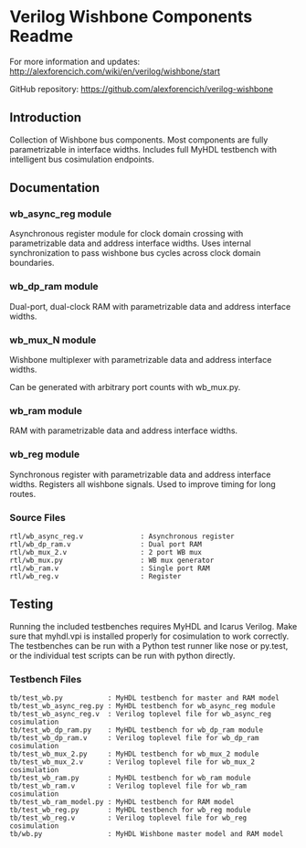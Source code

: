 # Verilog Wishbone Components Readme

For more information and updates: http://alexforencich.com/wiki/en/verilog/wishbone/start

GitHub repository: https://github.com/alexforencich/verilog-wishbone

## Introduction

Collection of Wishbone bus components.  Most components are fully
parametrizable in interface widths.  Includes full MyHDL testbench with
intelligent bus cosimulation endpoints.

## Documentation

### wb_async_reg module

Asynchronous register module for clock domain crossing with parametrizable
data and address interface widths.  Uses internal synchronization to pass
wishbone bus cycles across clock domain boundaries.

### wb_dp_ram module

Dual-port, dual-clock RAM with parametrizable data and address interface
widths.

### wb_mux_N module

Wishbone multiplexer with parametrizable data and address interface widths.

Can be generated with arbitrary port counts with wb_mux.py.

### wb_ram module

RAM with parametrizable data and address interface widths.

### wb_reg module

Synchronous register with parametrizable data and address interface widths.
Registers all wishbone signals.  Used to improve timing for long routes.

### Source Files

    rtl/wb_async_reg.v              : Asynchronous register
    rtl/wb_dp_ram.v                 : Dual port RAM
    rtl/wb_mux_2.v                  : 2 port WB mux
    rtl/wb_mux.py                   : WB mux generator
    rtl/wb_ram.v                    : Single port RAM
    rtl/wb_reg.v                    : Register

## Testing

Running the included testbenches requires MyHDL and Icarus Verilog.  Make sure
that myhdl.vpi is installed properly for cosimulation to work correctly.  The
testbenches can be run with a Python test runner like nose or py.test, or the
individual test scripts can be run with python directly.

### Testbench Files

    tb/test_wb.py           : MyHDL testbench for master and RAM model
    tb/test_wb_async_reg.py : MyHDL testbench for wb_async_reg module
    tb/test_wb_async_reg.v  : Verilog toplevel file for wb_async_reg cosimulation
    tb/test_wb_dp_ram.py    : MyHDL testbench for wb_dp_ram module
    tb/test_wb_dp_ram.v     : Verilog toplevel file for wb_dp_ram cosimulation
    tb/test_wb_mux_2.py     : MyHDL testbench for wb_mux_2 module
    tb/test_wb_mux_2.v      : Verilog toplevel file for wb_mux_2 cosimulation
    tb/test_wb_ram.py       : MyHDL testbench for wb_ram module
    tb/test_wb_ram.v        : Verilog toplevel file for wb_ram cosimulation
    tb/test_wb_ram_model.py : MyHDL testbench for RAM model
    tb/test_wb_reg.py       : MyHDL testbench for wb_reg module
    tb/test_wb_reg.v        : Verilog toplevel file for wb_reg cosimulation
    tb/wb.py                : MyHDL Wishbone master model and RAM model
